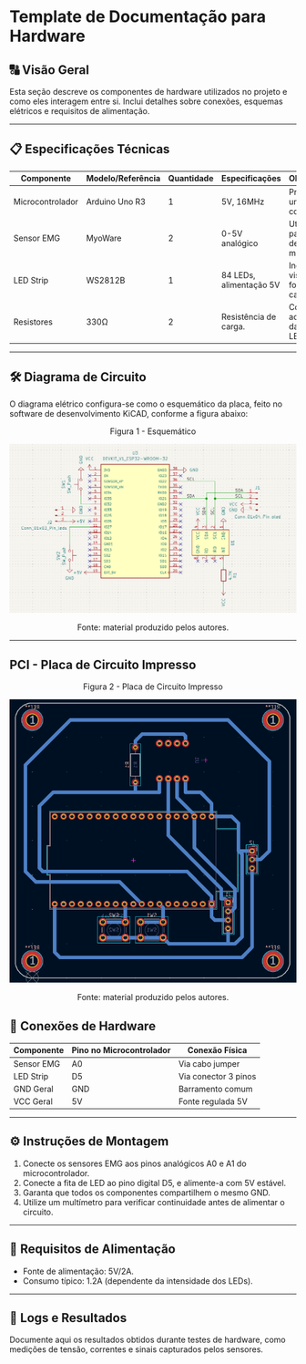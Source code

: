 # Template de Documentação para Hardware

## 🔠 Visão Geral

Esta seção descreve os componentes de hardware utilizados no projeto e como eles interagem entre si. Inclui detalhes sobre conexões, esquemas elétricos e requisitos de alimentação.

---

## 📋 Especificações Técnicas

| Componente        | Modelo/Referência  | Quantidade | Especificações          | Observações                 |
|--------------------|--------------------|------------|-------------------------|-----------------------------|
| Microcontrolador  | Arduino Uno R3     | 1          | 5V, 16MHz              | Principal unidade de controle. |
| Sensor EMG        | MyoWare            | 2          | 0-5V analógico         | Utilizado para leitura de sinais musculares. |
| LED Strip         | WS2812B            | 1          | 84 LEDs, alimentação 5V | Indica visualmente a força capturada. |
| Resistores        | 330Ω               | 2          | Resistência de carga.  | Conectados aos pinos de dados do LED. |

---

## 🛠️ Diagrama de Circuito

O diagrama elétrico configura-se como o esquemático da placa, feito no software de desenvolvimento KiCAD, conforme a figura abaixo:

<p align = "center">Figura 1 - Esquemático </p>
<div align = "center">
  <img src = "/assets/esquematico.png">
</div>
<p align = "center"> Fonte: material produzido pelos autores.</p>

---

## PCI - Placa de Circuito Impresso

<p align = "center">Figura 2 - Placa de Circuito Impresso </p>
<div align = "center">
  <img src = "/assets/pci.png">
</div>
<p align = "center"> Fonte: material produzido pelos autores.</p>

## 🔐 Conexões de Hardware

| Componente  | Pino no Microcontrolador | Conexão Física        |
|-------------|--------------------------|-----------------------|
| Sensor EMG  | A0                       | Via cabo jumper       |
| LED Strip   | D5                       | Via conector 3 pinos  |
| GND Geral   | GND                      | Barramento comum      |
| VCC Geral   | 5V                       | Fonte regulada 5V     |

---

## ⚙️ Instruções de Montagem

1. Conecte os sensores EMG aos pinos analógicos A0 e A1 do microcontrolador.
2. Conecte a fita de LED ao pino digital D5, e alimente-a com 5V estável.
3. Garanta que todos os componentes compartilhem o mesmo GND.
4. Utilize um multímetro para verificar continuidade antes de alimentar o circuito.

---

## 🔋 Requisitos de Alimentação

- Fonte de alimentação: 5V/2A.
- Consumo típico: 1.2A (dependente da intensidade dos LEDs).

---

## 🔂 Logs e Resultados

Documente aqui os resultados obtidos durante testes de hardware, como medições de tensão, correntes e sinais capturados pelos sensores.
